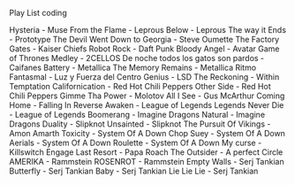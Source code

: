 Play List coding

Hysteria - Muse
From the Flame - Leprous
Below - Leprous
The way it Ends - Prototype
The Devil Went Down to Georgia - Steve Oumette
The Factory Gates - Kaiser Chiefs
Robot Rock - Daft Punk
Bloody Angel - Avatar
Game of Thrones Medley - 2CELLOS
De noche todos los gatos son pardos - Caifanes
Battery - Metallica
The Memory Remains - Metallica
Ritmo Fantasmal - Luz y Fuerza del Centro
Genius - LSD
The Reckoning - Within Temptation
Californication - Red Hot Chili Peppers
Other Side - Red Hot Chili Peppers
Gimme Tha Power - Molotov
All I See - Gus McArthur
Coming Home - Falling In Reverse
Awaken - League of Legends
Legends Never Die - League of Legends
Boomerang - Imagine Dragons
Natural - Imagine Dragons
Duality - Slipknot
Unsainted - Slipknot
The Pursuit Of Vikings - Amon Amarth
Toxicity - System Of A Down
Chop Suey - System Of A Down
Aerials - System Of A Down
Roulette - System Of A Down
My curse - Killswitch Engage
Last Resort - Papa Roach
The Outsider - A perfect Circle
AMERIKA - Rammstein
ROSENROT - Rammstein
Empty Walls - Serj Tankian
Butterfly - Serj Tankian
Baby - Serj Tankian
Lie Lie Lie - Serj Tankian

